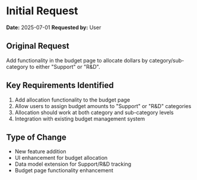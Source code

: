 # Initial Request

**Date:** 2025-07-01
**Requested by:** User

## Original Request
Add functionality in the budget page to allocate dollars by category/sub-category to either "Support" or "R&D".

## Key Requirements Identified
1. Add allocation functionality to the budget page
2. Allow users to assign budget amounts to "Support" or "R&D" categories
3. Allocation should work at both category and sub-category levels
4. Integration with existing budget management system

## Type of Change
- New feature addition
- UI enhancement for budget allocation
- Data model extension for Support/R&D tracking
- Budget page functionality enhancement